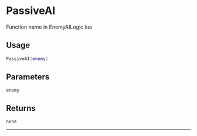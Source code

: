 # PassiveAI
Function name in EnemyAILogic.lua
## Usage
```lua
PassiveAI(enemy)
```
## Parameters
`enemy`
## Returns
`none`

---